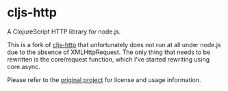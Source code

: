 # cljs-http

A ClojureScript HTTP library for node.js.

This is a fork of [cljs-http](https://github.com/r0man/cljs-http) that
unfortunately does not run at all under node.js due to the absence of
XMLHttpRequest.  The only thing that needs to be rewritten is the
core/request function, which I've started rewriting using core.async.

Please refer to the [original project](https://github.com/r0man/cljs-http) for
license and usage information.
